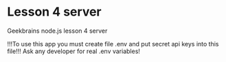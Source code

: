 # Lesson 4 server

Geekbrains node.js lesson 4 server

!!!To use this app you must create file .env and put secret api keys into this file!!! Ask any developer for real .env variables!

